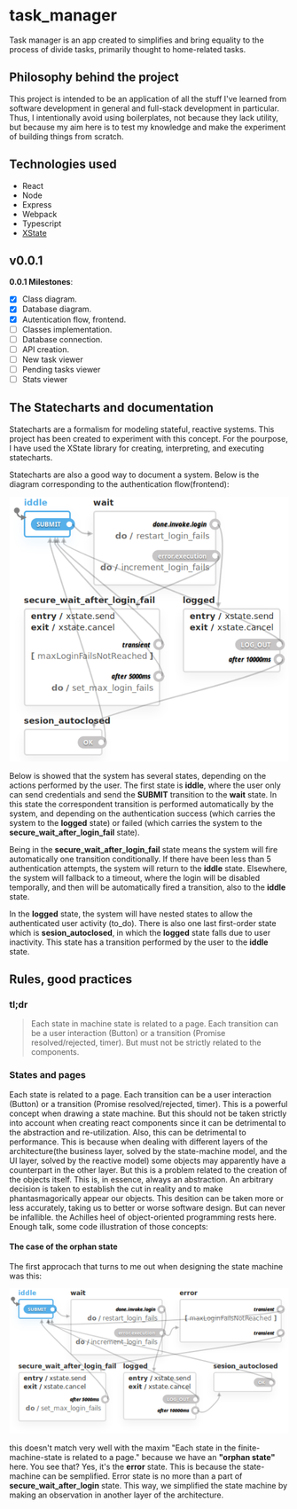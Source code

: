 # task_manager

Task manager is an app created to simplifies and bring equality to the process of divide tasks, primarily thought to home-related tasks.

## Philosophy behind the project

This project is intended to be an application of all the stuff I've learned from software development in general and full-stack development in particular. Thus, I intentionally avoid using boilerplates, not because they lack utility, but because my aim here is to test my knowledge and make the experiment of building things from scratch.

## Technologies used

- React
- Node
- Express
- Webpack
- Typescript
- [XState](https://xstate.js.org/docs/)

## v0.0.1

**0.0.1 Milestones**:
- [x] Class diagram.
- [x] Database diagram. 
- [x] Autentication flow, frontend.
- [ ] Classes implementation.
- [ ] Database connection.
- [ ] API creation.
- [ ] New task viewer
- [ ] Pending tasks viewer
- [ ] Stats viewer

## The Statecharts and documentation

Statecharts are a formalism for modeling stateful, reactive systems. This project has been created to experiment with this concept. For the pourpose, I have used the XState library for creating, interpreting, and executing statecharts.

Statecharts are also a good way to document a system. Below is the diagram corresponding to the authentication flow(frontend): 

<div align="center">
    <img src="./StateChart.png" alt="StateChart"/>
</div>

Below is showed that the system has several states, depending on the actions performed by the user. The first state is __iddle__, where the user only can send credentials and send the __SUBMIT__ transition to the __wait__ state. In this state the correspondent transition is performed automatically by the system, and depending on the authentication success (which carries the system to the __logged__ state) or failed (which carries the system to the __secure_wait_after_login_fail__ state).

Being in the __secure_wait_after_login_fail__ state means the system will fire automatically one transition conditionally. If there have been less than 5 authentication attempts, the system will return to the __iddle__ state. Elsewhere, the system will fallback to a timeout, where the login will be disabled temporally, and then will be automatically fired a transition, also to the __iddle__ state.

In the __logged__ state, the system will have nested states to allow the authenticated user activity (to_do). There is also one last first-order state which is __sesion_autoclosed__, in which the __logged__ state falls due to user inactivity. This state has a transition performed by the user to the __iddle__ state.


## Rules, good practices

### tl;dr

> Each state in machine state is related to a page. Each transition can be a user interaction (Button) or a transition (Promise resolved/rejected, timer). But must not be strictly related to the components.


### States and pages

Each state is related to a page. Each transition can be a user interaction (Button) or a transition (Promise resolved/rejected, timer). This is a powerful concept when drawing a state machine. But this should not be taken strictly into account when creating react components since it can be detrimental to the abstraction and re-utilization. Also, this can be detrimental to performance. This is because when dealing with different layers of the architecture(the business layer, solved by the state-machine model, and the UI layer, solved by the reactive model)  some objects may apparently have a counterpart in the other layer. But this is a problem related to the creation of the objects itself. This is, in essence, always an abstraction. An arbitrary decision is taken to establish the cut in reality and to make phantasmagorically appear our objects. This desition can be taken more or less accurately, taking us to better or worse software design. But can never be infallible. the Achilles heel of object-oriented programming rests here. Enough talk, some code illustration of those concepts:


#### The case of the orphan state

The first approcach that turns to me out when designing the state machine was this:

<div align="center">
    <img src="./(old)StateChart.png" alt="StateChart"/>
</div>

this doesn't match very well with the maxim "Each state in the finite-machine-state is related to a page." because we have an __"orphan state"__ here. You see that? Yes, it's the __error__ state. This is because the state-machine can be semplified. Error state is no more than a part of __secure_wait_after_login__ state. This way, we simplified the state machine by making an observation in another layer of the architecture.
